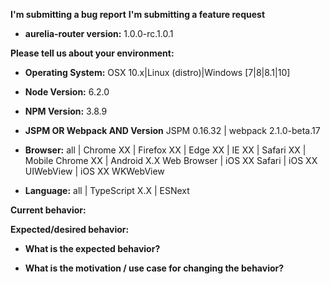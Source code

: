 <!--
BUGS: Please use this template.

SUPPORT REQUESTS/QUESTIONS: If you have a support request or question please
submit them to StackOverflow using the tags aurelia and aurelia-framework
http://stackoverflow.com/questions/tagged/aurelia
or the Aurelia Gitter https://gitter.im/aurelia/discuss

Durandal Inc. offers paid support agreements. Further information regarding paid support
may be obtained by emailing support@durandal.io

Future support requests submitted here will be closed.

The HTML comments below are for your reference, and are not displayed
when your issue is submitted, feel free to leave them.

Choose one of the two headings, delete the other.
-->
**I'm submitting a bug report**
**I'm submitting a feature request**

* **aurelia-router version:**
1.0.0-rc.1.0.1


**Please tell us about your environment:**
* **Operating System:**
OSX 10.x|Linux (distro)|Windows [7|8|8.1|10]

* **Node Version:**
6.2.0
<!--
Minimum supported Node version is latest Node 4.x LTS
run `node -v`
-->

* **NPM Version:**
3.8.9
<!--
Minimum supported NPM version is 3.x
run `npm -v`
-->

* **JSPM OR Webpack AND Version**
JSPM 0.16.32 | webpack 2.1.0-beta.17
<!--
If using JSPM
run `jspm -v`
If using Webpack
run `webpack --help | grep webpack`
-->

* **Browser:**
all | Chrome XX | Firefox XX | Edge XX | IE XX | Safari XX | Mobile Chrome XX | Android X.X Web Browser | iOS XX Safari | iOS XX UIWebView | iOS XX WKWebView

* **Language:**
all | TypeScript X.X | ESNext


**Current behavior:**


**Expected/desired behavior:**
<!--
If the current behavior is a bug, please provide the steps to reproduce and, if possible, a minimal demo of the
problem along with a runnable gist, if possible.
To create a runnable gist, go to https://gist.run/?id=7542e061bc940cde506b&sha=6821c521a6c7bae6f59a36fb8628ecd1032b2d10
Then click "Fork to Public Gist".
Create your gist, then finally click "Update Gist." Include a link to the gist.run below.
-->


* **What is the expected behavior?**


* **What is the motivation / use case for changing the behavior?**
